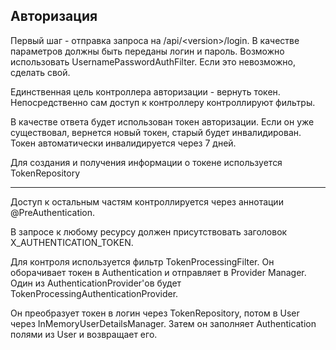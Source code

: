 ## Авторизация

Первый шаг - отправка запроса на /api/\<version\>/login.
В качестве параметров должны быть переданы логин и пароль.
Возможно использовать UsernamePasswordAuthFilter.
Если это невозможно, сделать свой.

Единственная цель контроллера авторизации - вернуть токен.
Непосредственно сам доступ к контроллеру контроллируют фильтры.

В качестве ответа будет использован токен авторизации.
Если он уже существовал, вернется новый токен, старый будет инвалидирован.
Токен автоматически инвалидируется через 7 дней.

Для создания и получения информации о токене используется TokenRepository

 -------
Доступ к остальным частям контроллируется через аннотации @PreAuthentication.

В запросе к любому ресурсу должен присутствовать заголовок X_AUTHENTICATION_TOKEN.

Для контроля используется фильтр TokenProcessingFilter.
Он оборачивает токен в Authentication и отправляет в Provider Manager.
Один из AuthenticationProvider'ов будет TokenProcessingAuthenticationProvider.

Он преобразует токен в логин через TokenRepository, потом в User через InMemoryUserDetailsManager.
Затем он заполняет Authentication полями из User и возвращает его.